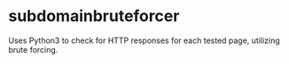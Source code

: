 # subdomainbruteforcer
Uses Python3 to check for HTTP responses for each tested page, utilizing brute forcing.
